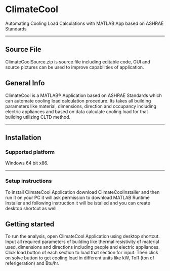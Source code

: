 # ClimateCool
Automating Cooling Load Calculations with MATLAB App based on ASHRAE Standards
***
## Source File
ClimateCoolSource.zip is source file including editable code, GUI and source pictures can be used to improve capabilities of application.
## General Info
ClimateCool is a MATLAB® Application based on ASHRAE Standards which can automate cooling load calculation procedure. Its takes all building parameters like material, dimensions, direction and occupancy including electric appliances and based on data calculate cooling load for that building utilizing CLTD method. 
***
## Installation
### Supported platform 
Windows 64 bit x86.
***
### Setup instructions
To install ClimateCool Application download ClimateCoolInstaller and then run it on your PC it will ask permission to download MATLAB Runtime Installer and following instruction it will be istalled and you can create desktop shortcut as well.

## Getting started
To run the analysis, open ClimateCool Application using desktop shortcut. Input all required parameters of building like thermal resistivity of material used, dimensions and directions including people and electric appliances. Click load button of each section to load that section for input. Then click on solve button to get cooling load in different units like kW, ToR (ton of referigeration) and Btu/hr. 

